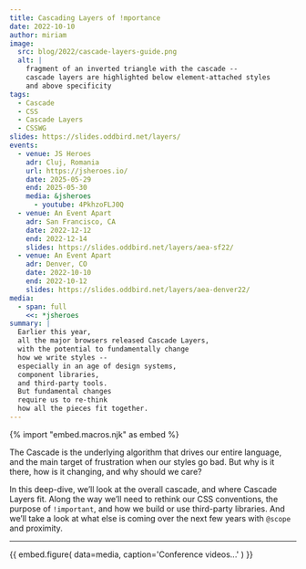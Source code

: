 ```yaml
---
title: Cascading Layers of !mportance
date: 2022-10-10
author: miriam
image:
  src: blog/2022/cascade-layers-guide.png
  alt: |
    fragment of an inverted triangle with the cascade --
    cascade layers are highlighted below element-attached styles
    and above specificity
tags:
  - Cascade
  - CSS
  - Cascade Layers
  - CSSWG
slides: https://slides.oddbird.net/layers/
events:
  - venue: JS Heroes
    adr: Cluj, Romania
    url: https://jsheroes.io/
    date: 2025-05-29
    end: 2025-05-30
    media: &jsheroes
      - youtube: 4PkhzoFLJ0Q
  - venue: An Event Apart
    adr: San Francisco, CA
    date: 2022-12-12
    end: 2022-12-14
    slides: https://slides.oddbird.net/layers/aea-sf22/
  - venue: An Event Apart
    adr: Denver, CO
    date: 2022-10-10
    end: 2022-10-12
    slides: https://slides.oddbird.net/layers/aea-denver22/
media:
  - span: full
    <<: *jsheroes
summary: |
  Earlier this year,
  all the major browsers released Cascade Layers,
  with the potential to fundamentally change
  how we write styles --
  especially in an age of design systems,
  component libraries,
  and third-party tools.
  But fundamental changes
  require us to re-think
  how all the pieces fit together.
---
```


{% import "embed.macros.njk" as embed %}

The Cascade is the underlying algorithm
that drives our entire language,
and the main target of frustration
when our styles go bad.
But why is it there,
how is it changing,
and why should we care?

In this deep-dive,
we’ll look at the overall cascade,
and where Cascade Layers fit.
Along the way we’ll need to rethink our CSS conventions,
the purpose of `!important`,
and how we build or use third-party libraries.
And we’ll take a look at what else is coming
over the next few years with `@scope` and proximity.

------

{{ embed.figure(
  data=media,
  caption='Conference videos...'
) }}
